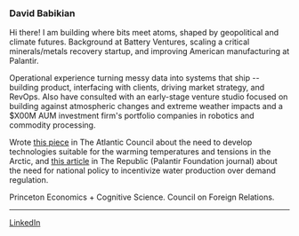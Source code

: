 ### David Babikian

Hi there! I am building where bits meet atoms, shaped by geopolitical and climate futures. Background at Battery Ventures, scaling a critical minerals/metals recovery startup, and improving American manufacturing at Palantir.

Operational experience turning messy data into systems that ship -- building product, interfacing with clients, driving market strategy, and RevOps.
Also have consulted with an early-stage venture studio focused on building against atmospheric changes and extreme weather impacts and a $X00M AUM investment firm's portfolio companies in robotics and commodity processing.

Wrote [this piece](https://www.atlanticcouncil.org/blogs/new-atlanticist/nato-needs-a-strategy-to-address-russias-arctic-expansion/) in The Atlantic Council about the need to develop technologies suitable for the warming temperatures and tensions in the Arctic, and [this article](https://therepublicjournal.com/web-exclusives/fixing-americas-dry-bottleneck/) in The Republic (Palantir Foundation journal) about the need for national policy to incentivize water production over demand regulation.

Princeton Economics + Cognitive Science. Council on Foreign Relations.

---------
[LinkedIn](https://www.linkedin.com/in/david-babikian-247b47123/)
